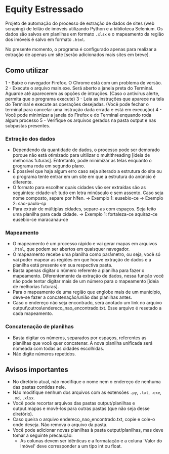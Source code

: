 # Equity Estressado

Projeto de automação do processo de extração de dados de sites (web scraping) de leilão de imóveis utilizando Python e a biblioteca Selenium. Os dados são salvos em planilhas em formato `.xlsx` e o mapeamento da região dos imóveis é salvo em formato `.html`.

No presente momento, o programa é configurado apenas para realizar a extração de apenas um site [serão adicionados mais sites em breve].

## Como utilizar

1 - Baixe o navegador Firefox. O Chrome está com um problema de versão.
2 - Execute o arquivo main.exe. Será aberto a janela preta do Terminal. Aguarde até aparecerem as opções de intruções.
    (Caso o antivírus alerte, permita que o programa execute)
3 - Leia as instruções que aparece na tela do Terminal e execute as operações desejadas.
    (Você pode fechar o terminal para cancelar uma instrução dada errada e está em execução)
4 - Você pode minimizar a janela do Firefox e do Terminal enquando roda algum processo
5 - Verifique os arquivos gerados na pasta output e nas subpastas presentes.

### Extração dos dados
- Dependendo da quantidade de dados, o processo pode ser demorado porque não está otimizado para ultilizar o multithreading [ideia de melhorias futuras].
Entretanto, pode minimizar as telas enquanto o programa roda em segundo plano.
- É possível que haja algum erro caso seja alterado a estrutura do site ou o programa tente entrar em um site em que a estrutura do anúncio é diferente.
- O formato para escolher quais cidades vão ser extraídas são as seguintes:
    cidade-uf: tudo em letra minúsculo e sem assento. Caso seja nome composto, separe por hífen.
        -> Exemplo 1: eusebio-ce
        -> Exemplo 2: sao-paulo-sp
- Para extrair de múltiplas cidades, separe-as com espaços. Seja feito uma planilha para cada cidade.
        -> Exemplo 1: fortaleza-ce aquiraz-ce eusebio-ce maracanau-ce

### Mapeamento
- O mapeamento é um processo rápido e vai gerar mapas em arquivos `.html`, que podem ser abertos em quaisquer navegador.
- O mapeamento recebe uma planilha como parâmetro, ou seja, você só vai poder mapear as regiões em que houve extração de dados e a planilha está presente em sua respectiva pasta.
- Basta apenas digitar o número referente a planilha para fazer o mapeamento.
    Diferentemente da extração de dados, nessa função você não pode tentar digitar mais de um número para o mapeamento [ideia de melhorias futuras].
- Para o mapeamento de uma região que englobe mais de um município, deve-se fazer a concatenação/união das planilhas antes.
- Caso o endereço não seja encontrado, será anotado um link no arquivo output\outros\endereco_nao_encontrado.txt. Esse arquivo é resetado a cada mapeamento.

### Concatenação de planilhas
- Basta digitar os números, separados por espaços, referentes as planilhas que você quer concatenar. A nova planilha unificada será nomeada com todas as cidades escolhidas.
- Não digite números repetidos.


## Avisos importantes
- No diretório atual, não modifique o nome nem o endereço de nenhuma das pastas contidas nele.
- Não modifique nenhum dos arquivos com as extensões `.py`, `.txt`, `.exe`, `.md`, `.xlsx`.
- Você pode recortar arquivos das pastas output/planilhas e output.mapas e movê-los para outras pastas (que não seja desse diretório).
- Caso queira o arquivo endereco_nao_encontrado.txt, copie e cole-o onde deseja. Não remova o arquivo da pasta.
- Você pode adicionar novas planilhas à pasta output/planilhas, mas deve tomar a seguinte precaução:
    - As colunas devem ser idênticas e a formatação e a coluna 'Valor do Imóvel' deve corresponder a um tipo int ou float.